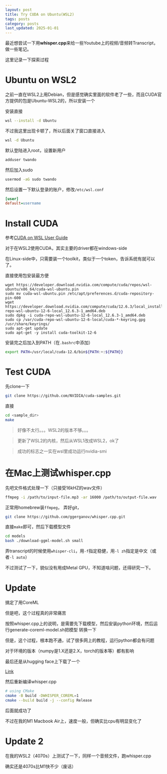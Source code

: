 ```yaml
---
layout: post
title: Try CUDA on Ubuntu(WSL2)
tags: posts
category: posts
last_updated: 2025-01-01
---
```


最近想尝试一下用**whisper.cpp**来给一些Youtube上的视频/音频转Transcript，做一些笔记。

这里记录一下探索过程

# Ubuntu on WSL2

之前一直在WSL2上用Debian，但是感觉确实里面的软件老了一些，而且CUDA官方提供的包是Ubuntu-WSL2的，所以安装一个

安装直接

```bash
wsl --install -d Ubuntu
```

不过我这里出现卡顿了，所以后面关了窗口直接进入

```bash
wsl -d Ubuntu
```

默认登陆进入root，设置新用户

```bash
adduser twando
```

然后加入sudo

```bash
usermod -aG sudo twando
```

然后设置一下默认登录的账户，修改```/etc/wsl.conf```

```ini
[user]
default=username
```

# Install CUDA

参考[CUDA on WSL User Guide](https://docs.nvidia.com/cuda/wsl-user-guide/index.html)

对于在WSL2使用CUDA，其实主要的driver都在windows-side

在Linux-side中，只需要装一个toolkit，类似于一个token，告诉系统有就可以了。

直接使用包安装最方便

```
wget https://developer.download.nvidia.com/compute/cuda/repos/wsl-ubuntu/x86_64/cuda-wsl-ubuntu.pin
sudo mv cuda-wsl-ubuntu.pin /etc/apt/preferences.d/cuda-repository-pin-600
wget https://developer.download.nvidia.com/compute/cuda/12.6.3/local_installers/cuda-repo-wsl-ubuntu-12-6-local_12.6.3-1_amd64.deb
sudo dpkg -i cuda-repo-wsl-ubuntu-12-6-local_12.6.3-1_amd64.deb
sudo cp /var/cuda-repo-wsl-ubuntu-12-6-local/cuda-*-keyring.gpg /usr/share/keyrings/
sudo apt-get update
sudo apt-get -y install cuda-toolkit-12-6
```

安装完之后加入到PATH（在```.bashrc```中添加）

```bash
export PATH=/usr/local/cuda-12.6/bin${PATH:+:${PATH}}
```

# Test CUDA

先clone一下

```bash
git clone https://github.com/NVIDIA/cuda-samples.git
```

直接

```bash
cd <sample_dir>
make
```

> 好像不太行。。。WSL2的版本不够。。。

> 更新了WSL2的内核，然后从WSL1改成WSL2，ok了

 > 成功的标志之一实在wsl里成功运行nvidia-smi

# 在Mac上测试whisper.cpp

先吧文件格式处理一下（只接受16kHZ的wav文件）

```bash
ffmpeg -i /path/to/input-file.mp3 -ar 16000 /path/to/output-file.wav
```

正常用homebrew装```ffmpeg```， 弄好git，

```bash
git clone https://github.com/ggerganov/whisper.cpp.git
```

直接```make```即可，然后下载模型文件


```bash
cd models
bash ./download-ggml-model.sh small
```

弄transcript的时候使用```whisper-cli```，用`-f`指定稳健，用`-l zh`指定是中文（或者`-l auto`）

不过测试了一下，貌似没有用成Metal GPU，不知道啥问题，还得研究一下。

# Update

搞定了用CoreML

但是吧，这个过程真的非常痛苦

按照whisper.cpp上的说明，是需要先下载模型，然后安装python环境，然后运行generate-coreml-model.sh把模型
转换一下

但是，这个过程，根本跑不通，试了很多网上的教程，运行python都会有问题

对于环境的版本（numpy是1.X还是2.X，torch的版本等）都有影响

最后还是从hugging face上下载了一个

[Link](https://huggingface.co/chidiwilliams/whisper.cpp-coreml/tree/main)

然后重新编译whisper.cpp

```bash
# using CMake
cmake -B build -DWHISPER_COREML=1
cmake --build build -j --config Release
```

后面就成功了

不过在我的M1 Macbook Air上，速度一般，但确实比cpu有明显变化了

# Update 2

在我的WSL2（4070s）上测试了一下，同样一个音频文件，跑whisper.cpp

确实还是4070s比M1快不少（废话）